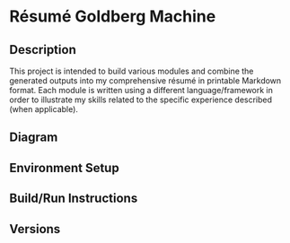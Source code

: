 # Résumé Goldberg Machine

## Description

This project is intended to build various modules and combine the generated outputs into my comprehensive résumé in 
printable Markdown format. Each module is written using a different language/framework in order to illustrate my skills 
related to the specific experience described (when applicable).

## Diagram

## Environment Setup

## Build/Run Instructions

## Versions
